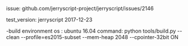 
issue: github.com/jerryscript-project/jerryscript/issues/2146


test_version: jerryscript 2017-12-23 

-build environment
os : ubuntu 16.04 
command: python tools/build.py --clean --profile=es2015-subset  --mem-heap 2048  --cpointer-32bit ON



